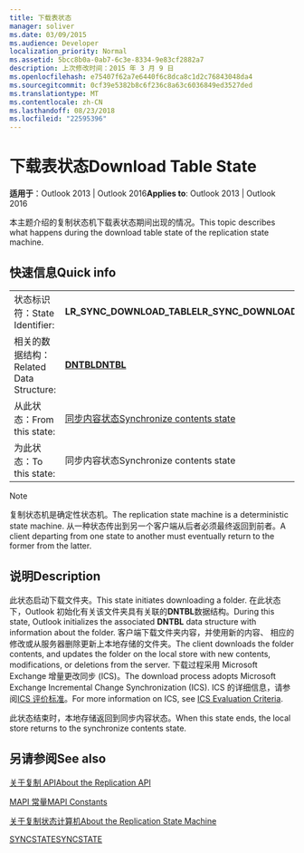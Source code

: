 ```yaml
---
title: 下载表状态
manager: soliver
ms.date: 03/09/2015
ms.audience: Developer
localization_priority: Normal
ms.assetid: 5bcc8b0a-0ab7-6c3e-8334-9e83cf2882a7
description: 上次修改时间：2015 年 3 月 9 日
ms.openlocfilehash: e75407f62a7e6440f6c8dca8c1d2c76843048da4
ms.sourcegitcommit: 0cf39e5382b8c6f236c8a63c6036849ed3527ded
ms.translationtype: MT
ms.contentlocale: zh-CN
ms.lasthandoff: 08/23/2018
ms.locfileid: "22595396"
---
```

# <a name="download-table-state"></a><span data-ttu-id="b4879-103">下载表状态</span><span class="sxs-lookup"><span data-stu-id="b4879-103">Download Table State</span></span>

  
  
<span data-ttu-id="b4879-104">**适用于**：Outlook 2013 | Outlook 2016</span><span class="sxs-lookup"><span data-stu-id="b4879-104">**Applies to**: Outlook 2013 | Outlook 2016</span></span> 
  
 <span data-ttu-id="b4879-105">本主题介绍的复制状态机下载表状态期间出现的情况。</span><span class="sxs-lookup"><span data-stu-id="b4879-105">This topic describes what happens during the download table state of the replication state machine.</span></span> 
  
## <a name="quick-info"></a><span data-ttu-id="b4879-106">快速信息</span><span class="sxs-lookup"><span data-stu-id="b4879-106">Quick info</span></span>

|||
|:-----|:-----|
|<span data-ttu-id="b4879-107">状态标识符：</span><span class="sxs-lookup"><span data-stu-id="b4879-107">State Identifier:</span></span>  <br/> |<span data-ttu-id="b4879-108">**LR_SYNC_DOWNLOAD_TABLE**</span><span class="sxs-lookup"><span data-stu-id="b4879-108">**LR_SYNC_DOWNLOAD_TABLE**</span></span> <br/> |
|<span data-ttu-id="b4879-109">相关的数据结构：</span><span class="sxs-lookup"><span data-stu-id="b4879-109">Related Data Structure:</span></span>  <br/> |<span data-ttu-id="b4879-110">**[DNTBL](dntbl.md)**</span><span class="sxs-lookup"><span data-stu-id="b4879-110">**[DNTBL](dntbl.md)**</span></span> <br/> |
|<span data-ttu-id="b4879-111">从此状态：</span><span class="sxs-lookup"><span data-stu-id="b4879-111">From this state:</span></span>  <br/> |[<span data-ttu-id="b4879-112">同步内容状态</span><span class="sxs-lookup"><span data-stu-id="b4879-112">Synchronize contents state</span></span>](synchronize-contents-state.md) <br/> |
|<span data-ttu-id="b4879-113">为此状态：</span><span class="sxs-lookup"><span data-stu-id="b4879-113">To this state:</span></span>  <br/> |<span data-ttu-id="b4879-114">同步内容状态</span><span class="sxs-lookup"><span data-stu-id="b4879-114">Synchronize contents state</span></span>  <br/> |
   
> [!NOTE]
> <span data-ttu-id="b4879-115">复制状态机是确定性状态机。</span><span class="sxs-lookup"><span data-stu-id="b4879-115">The replication state machine is a deterministic state machine.</span></span> <span data-ttu-id="b4879-116">从一种状态传出到另一个客户端从后者必须最终返回到前者。</span><span class="sxs-lookup"><span data-stu-id="b4879-116">A client departing from one state to another must eventually return to the former from the latter.</span></span> 
  
## <a name="description"></a><span data-ttu-id="b4879-117">说明</span><span class="sxs-lookup"><span data-stu-id="b4879-117">Description</span></span>

<span data-ttu-id="b4879-118">此状态启动下载文件夹。</span><span class="sxs-lookup"><span data-stu-id="b4879-118">This state initiates downloading a folder.</span></span> <span data-ttu-id="b4879-119">在此状态下，Outlook 初始化有关该文件夹具有关联的**DNTBL**数据结构。</span><span class="sxs-lookup"><span data-stu-id="b4879-119">During this state, Outlook initializes the associated **DNTBL** data structure with information about the folder.</span></span> <span data-ttu-id="b4879-120">客户端下载文件夹内容，并使用新的内容、 相应的修改或从服务器删除更新上本地存储的文件夹。</span><span class="sxs-lookup"><span data-stu-id="b4879-120">The client downloads the folder contents, and updates the folder on the local store with new contents, modifications, or deletions from the server.</span></span> <span data-ttu-id="b4879-121">下载过程采用 Microsoft Exchange 增量更改同步 (ICS)。</span><span class="sxs-lookup"><span data-stu-id="b4879-121">The download process adopts Microsoft Exchange Incremental Change Synchronization (ICS).</span></span> <span data-ttu-id="b4879-122">ICS 的详细信息，请参阅[ICS 评价标准](http://msdn.microsoft.com/en-us/library/aa579252%28EXCHG.80%29.aspx)。</span><span class="sxs-lookup"><span data-stu-id="b4879-122">For more information on ICS, see [ICS Evaluation Criteria](http://msdn.microsoft.com/en-us/library/aa579252%28EXCHG.80%29.aspx).</span></span>
  
<span data-ttu-id="b4879-123">此状态结束时，本地存储返回到同步内容状态。</span><span class="sxs-lookup"><span data-stu-id="b4879-123">When this state ends, the local store returns to the synchronize contents state.</span></span>
  
## <a name="see-also"></a><span data-ttu-id="b4879-124">另请参阅</span><span class="sxs-lookup"><span data-stu-id="b4879-124">See also</span></span>



[<span data-ttu-id="b4879-125">关于复制 API</span><span class="sxs-lookup"><span data-stu-id="b4879-125">About the Replication API</span></span>](about-the-replication-api.md)
  
[<span data-ttu-id="b4879-126">MAPI 常量</span><span class="sxs-lookup"><span data-stu-id="b4879-126">MAPI Constants</span></span>](mapi-constants.md)
  
[<span data-ttu-id="b4879-127">关于复制状态计算机</span><span class="sxs-lookup"><span data-stu-id="b4879-127">About the Replication State Machine</span></span>](about-the-replication-state-machine.md)
  
[<span data-ttu-id="b4879-128">SYNCSTATE</span><span class="sxs-lookup"><span data-stu-id="b4879-128">SYNCSTATE</span></span>](syncstate.md)

